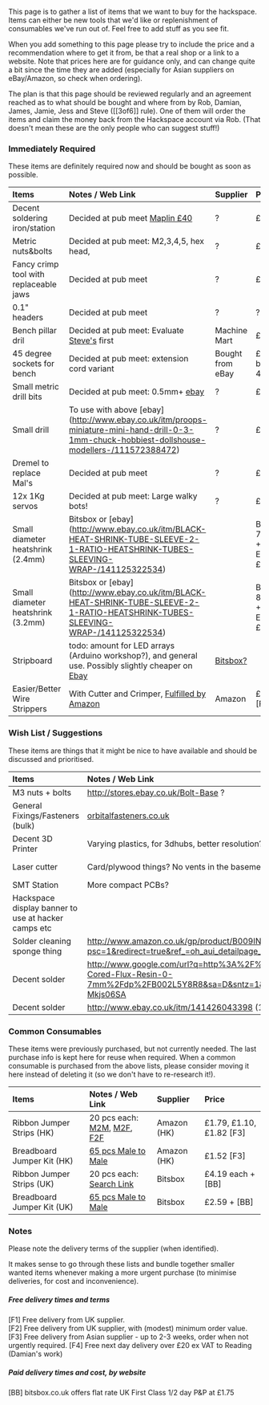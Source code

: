 This page is to gather a list of items that we want to buy for the hackspace.  Items can either be new tools that we'd like or replenishment of consumables we've run out of.  Feel free to add stuff as you see fit.

When you add something to this page please try to include the price and a recommendation where to get it from, be that a real shop or a link to a website. Note that prices here are for guidance only, and can change quite a bit since the time they are added (especially for Asian suppliers on eBay/Amazon, so check when ordering).

The plan is that this page should be reviewed regularly and an agreement reached as to what should be bought and where from by Rob, Damian, James, Jamie, Jess and Steve ([[3of6]] rule).  One of them will order the items and claim the money back from the Hackspace account via Rob. (That doesn't mean these are the only people who can suggest stuff!)

### Immediately Required
These items are definitely required now and should be bought as soon as possible.

Items | Notes / Web Link | Supplier | Price
:--- | :---------- | :------ | :--------
Decent soldering iron/station | Decided at pub meet [Maplin £40](http://www.maplin.co.uk/p/60w-mains-lcd-solder-station-a55kj)| ? | £75?
Metric nuts&bolts | Decided at pub meet: M2,3,4,5, hex head, | ? | £35?
Fancy crimp tool with replaceable jaws | Decided at pub meet | ? | £30
0.1" headers | Decided at pub meet | ? | ?
Bench pillar dril | Decided at pub meet: Evaluate [Steve's](https://www.machinemart.co.uk/shop/product/details/clarke-cdp5rb-5-speed-bench-mounted-pillar-dri) first | Machine Mart | £72?
45 degree sockets for bench | Decided at pub meet: extension cord variant | Bought from eBay | £6 each bank of 4
Small metric drill bits | Decided at pub meet: 0.5mm+ [ebay](http://www.ebay.co.uk/itm/20pc-Precision-Micro-HSS-Twist-Drill-Bit-0-3-1-6mm-to-Archimedes-PCB-Spiral-Push-/131186335876)| ? | £5
Small drill | To use with above [ebay] (http://www.ebay.co.uk/itm/proops-miniature-mini-hand-drill-0-3-1mm-chuck-hobbiest-dollshouse-modellers-/111572388472) | ? | £4.50
Dremel to replace Mal's | Decided at pub meet | ? | £35?
12x 1Kg servos | Decided at pub meet: Large walky bots! | ? | £150?
Small diameter heatshrink (2.4mm) | Bitsbox or [ebay] (http://www.ebay.co.uk/itm/BLACK-HEAT-SHRINK-TUBE-SLEEVE-2-1-RATIO-HEATSHRINK-TUBES-SLEEVING-WRAP-/141125322534) | | Bitsbox 76p/m +P&P vs Ebay £1.20/m
Small diameter heatshrink (3.2mm) | Bitsbox or [ebay] (http://www.ebay.co.uk/itm/BLACK-HEAT-SHRINK-TUBE-SLEEVE-2-1-RATIO-HEATSHRINK-TUBES-SLEEVING-WRAP-/141125322534) | | Bitsbox 88p/m +P&P vs Ebay £1.30/m
Stripboard | todo: amount for LED arrays (Arduino workshop?), and general use.  Possibly slightly cheaper on [Ebay](http://www.ebay.co.uk/itm/Strip-Board-Printed-Circuit-PCB-Vero-Prototyping-Track-Packs-of-5-/261199157440) | [Bitsbox?](http://www.bitsbox.co.uk/index.php?main_page=product_info&cPath=238_244&products_id=1855)
Easier/Better Wire Strippers | With Cutter and Crimper, [Fulfilled by Amazon](http://www.amazon.co.uk/dp/B005431PB6/ref=wl_it_dp_o_pC_nS_ttl?_encoding=UTF8&colid=2P22K7MODZF0U&coliid=I29CX7UGV6HDUT) | Amazon | £5.02 [F1]

### Wish List / Suggestions
These items are things that it might be nice to have available and should be discussed and prioritised.

Items | Notes / Web Link | Supplier | Price
:--- | :---------- | :------ | :--------
M3 nuts + bolts | http://stores.ebay.co.uk/Bolt-Base ?
General Fixings/Fasteners (bulk) | [orbitalfasteners.co.uk](http://www.orbitalfasteners.co.uk/) | Orbital Fasteners | ? [F4]
Decent 3D Printer | Varying plastics, for 3dhubs, better resolution? | ? | £1000?
Laser cutter | Card/plywood things? No vents in the basement! | Just Add Sharks ? | £2000?
SMT Station | More compact PCBs? | ? | £75?
Hackspace display banner to use at hacker camps etc | | First impressions ? | ?
Solder cleaning sponge thing | http://www.amazon.co.uk/gp/product/B009IN1P9U?psc=1&redirect=true&ref_=oh_aui_detailpage_o00_s00 | Amazon | £2.20
Decent solder | http://www.google.com/url?q=http%3A%2F%2Fwww.amazon.co.uk%2FSolder-Cored-Flux-Resin-0-7mm%2Fdp%2FB002L5Y8R8&sa=D&sntz=1&usg=AFQjCNElfbI7s5vCWApoXSi37-Mkjs06SA | Amazon | £6.39
Decent solder | http://www.ebay.co.uk/itm/141426043398 (100g) | Ebay | £4.98

### Common Consumables

These items were previously purchased, but not currently needed. The last purchase info is kept here for reuse when required. When a common consumable is purchased from the above lists, please consider moving it here instead of deleting it (so we don't have to re-research it!).

Items | Notes / Web Link | Supplier | Price
:--- | :---------- | :------ | :--------
Ribbon Jumper Strips (HK) | 20 pcs each: [M2M], [M2F], [F2F] | Amazon (HK) | £1.79, £1.10, £1.82  [F3]
Breadboard Jumper Kit (HK) | [65 pcs Male to Male][M2MJ] | Amazon (HK) | £1.52 [F3]
Ribbon Jumper Strips (UK) | 20 pcs each: [Search Link][BBJ] | Bitsbox | £4.19 each + [BB]
Breadboard Jumper Kit (UK) | [65 pcs Male to Male][BBJK] | Bitsbox | £2.59 + [BB]

[M2M]: http://www.amazon.co.uk/dp/B00DRAI8CC/ref=wl_it_dp_o_pd_S_ttl?_encoding=UTF8&colid=3J5AUZ48K9N15&coliid=I166L9TRJJ2HTN
[M2F]: http://www.amazon.co.uk/dp/B00D7SDDLU/ref=wl_it_dp_o_pC_nS_ttl?_encoding=UTF8&colid=3J5AUZ48K9N15&coliid=I323VD2X8F1IZS
[F2F]: http://www.amazon.co.uk/gp/product/B00MQEKOVI/ref=oh_aui_detailpage_o04_s00?ie=UTF8&psc=1
[M2MJ]: http://www.amazon.co.uk/gp/product/B00LHL2FAE/ref=oh_aui_detailpage_o00_s00?ie=UTF8&psc=1
[BBJ]: http://www.bitsbox.co.uk/index.php?main_page=advanced_search_result&search_in_description=1&zenid=js1f5h5v7lv6kcn9eg8kaqo2s3&keyword=jumpers
[BBJK]: http://www.bitsbox.co.uk/index.php?main_page=product_info&cPath=225_233&products_id=1746

### Notes

Please note the delivery terms of the supplier (when identified).

It makes sense to go through these lists and bundle together smaller wanted items whenever making a more urgent purchase (to minimise deliveries, for cost and inconvenience).

##### Free delivery times and terms

[F1] Free delivery from UK supplier.  
[F2] Free delivery from UK supplier, with (modest) minimum order value.  
[F3] Free delivery from Asian supplier - up to 2-3 weeks, order when not urgently required.
[F4] Free next day delivery over £20 ex VAT to Reading (Damian's work)

##### Paid delivery times and cost, by website

[BB] bitsbox.co.uk offers flat rate UK First Class 1/2 day P&P at £1.75